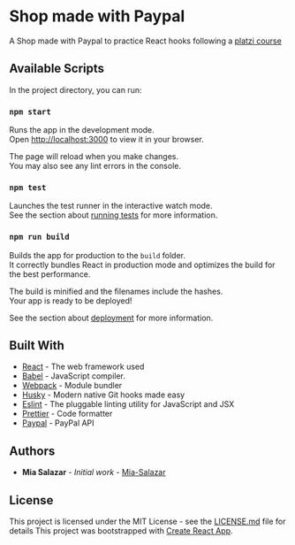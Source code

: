 # Shop made with Paypal

A Shop made with Paypal to practice React hooks following a [platzi course](https://platzi.com/clases/2118-react-hooks/)

## Available Scripts

In the project directory, you can run:

### `npm start`

Runs the app in the development mode.\
Open [http://localhost:3000](http://localhost:3000) to view it in your browser.

The page will reload when you make changes.\
You may also see any lint errors in the console.

### `npm test`

Launches the test runner in the interactive watch mode.\
See the section about [running tests](https://facebook.github.io/create-react-app/docs/running-tests) for more information.

### `npm run build`

Builds the app for production to the `build` folder.\
It correctly bundles React in production mode and optimizes the build for the best performance.

The build is minified and the filenames include the hashes.\
Your app is ready to be deployed!

See the section about [deployment](https://facebook.github.io/create-react-app/docs/deployment) for more information.

## Built With

* [React](https://es.reactjs.org/) - The web framework used
* [Babel](https://babeljs.io/) - JavaScript compiler.
* [Webpack](https://webpack.js.org/) - Module bundler
* [Husky](https://www.npmjs.com/package/husky) - Modern native Git hooks made easy
* [Eslint](https://eslint.org/) - The pluggable linting utility for JavaScript and JSX
* [Prettier](https://prettier.io/) - Code formatter
* [Paypal](https://www.npmjs.com/package/react-paypal-button-v2) - PayPal API

## Authors

* **Mia Salazar** - *Initial work* - [Mia-Salazar](https://github.com/Mia-Salazar)

## License

This project is licensed under the MIT License - see the [LICENSE.md](LICENSE.md) file for details
This project was bootstrapped with [Create React App](https://github.com/facebook/create-react-app).
